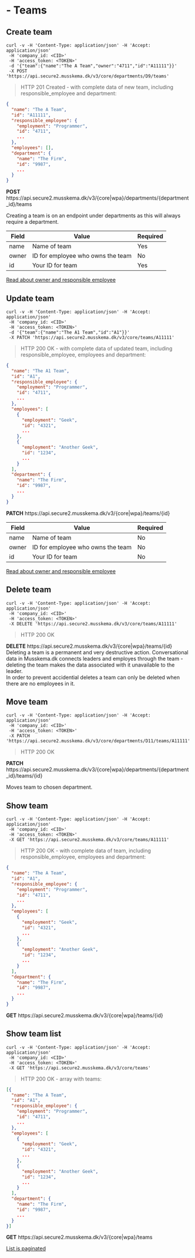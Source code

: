 # - Teams

## Create team

```shell
curl -v -H 'Content-Type: application/json' -H 'Accept: application/json'
 -H 'company_id: <CID>'
 -H 'access_token: <TOKEN>'
 -d '{"team":{"name":"The A Team","owner":"4711","id":"A11111"}}'
 -X POST 'https://api.secure2.musskema.dk/v3/core/departments/D9/teams'
```

> HTTP 201 Created - with complete data of new team, including responsible_employee and department:

```json
{
  "name": "The A Team",
  "id": "A11111",
  "responsible_employee": {
    "employment": "Programmer",
    "id": "4711",
    ...
  },
  "employees": [],
  "department": {
    "name": "The Firm",
    "id": "9987",
    ...
  }
}
```

<aside class="success">
<b>POST</b> https://api.secure2.musskema.dk/v3/{core|wpa}/departments/{department_id}/teams
</aside>

Creating a team is on an endpoint under departments as this will always require a department.

Field | Value | Required
------|-------|---------
name | Name of team | Yes
owner | ID for employee who owns the team | No
id | Your ID for team | Yes  

[Read about owner and responsible employee](#owner-responsible-person-on-team-and-departments)

## Update team

```shell
curl -v -H 'Content-Type: application/json' -H 'Accept: application/json'
 -H 'company_id: <CID>'
 -H 'access_token: <TOKEN>'
 -d '{"team":{"name":"The A1 Team","id":"A1"}}'
 -X PATCH 'https://api.secure2.musskema.dk/v3/core/teams/A11111'
```

> HTTP 200 OK - with complete data of updated team, including responsible_employee, employees and department:

```json
{
  "name": "The A1 Team",
  "id": "A1",
  "responsible_employee": {
    "employment": "Programmer",
    "id": "4711",
    ...
  },
  "employees": [ 
    {
      "employment": "Geek",
      "id": "4321",
      ...
    }, 
    {
      "employment": "Another Geek",
      "id": "1234",
      ...
    }
  ],
  "department": {
    "name": "The Firm",
    "id": "9987",
    ...
  }
}
```

<aside class="success">
<b>PATCH</b> https://api.secure2.musskema.dk/v3/{core|wpa}/teams/{id}
</aside>

Field | Value | Required
------|-------|---------
name | Name of team | No
owner | ID for employee who owns the team | No
id | Your ID for team | No  

[Read about owner and responsible employee](#owner-responsible-person-on-team-and-departments)

## Delete team

```shell
curl -v -H 'Content-Type: application/json' -H 'Accept: application/json'
 -H 'company_id: <CID>'
 -H 'access_token: <TOKEN>'
 -X DELETE 'https://api.secure2.musskema.dk/v3/core/teams/A11111'
```

> HTTP 200 OK

<aside class="success">
<b>DELETE</b> https://api.secure2.musskema.dk/v3/{core|wpa}/teams/{id}
</aside>

<aside class="warning">
Deleting a team is a permanent and very destructive action. Conversational data in Musskema.dk connects leaders and employes through the team - deleting the team makes the data associated with it unavailable to the leader.
</aside>

<aside class="notice">
In order to prevent accidential deletes a team can only be deleted when there are no employees in it.
</aside>

## Move team

```shell
curl -v -H 'Content-Type: application/json' -H 'Accept: application/json'
 -H 'company_id: <CID>'
 -H 'access_token: <TOKEN>'
 -X PATCH 'https://api.secure2.musskema.dk/v3/core/departments/D11/teams/A11111'
```

> HTTP 200 OK

<aside class="success">
<b>PATCH</b> https://api.secure2.musskema.dk/v3/{core|wpa}/departments/{department_id}/teams/{id}
</aside>

Moves team to chosen department.

## Show team

```shell
curl -v -H 'Content-Type: application/json' -H 'Accept: application/json'
 -H 'company_id: <CID>'
 -H 'access_token: <TOKEN>'
 -X GET 'https://api.secure2.musskema.dk/v3/core/teams/A11111'
```

> HTTP 200 OK - with complete data of team, including responsible_employee, employees and department:

```json
{
  "name": "The A Team",
  "id": "A1",
  "responsible_employee": {
    "employment": "Programmer",
    "id": "4711",
    ...
  },
  "employees": [ 
    {
      "employment": "Geek",
      "id": "4321",
      ...
    }, 
    {
      "employment": "Another Geek",
      "id": "1234",
      ...
    }
  ],
  "department": {
    "name": "The Firm",
    "id": "9987",
    ...
  }
}
```
<aside class="success">
<b>GET</b> https://api.secure2.musskema.dk/v3/{core|wpa}/teams/{id}
</aside>

## Show team list


```shell
curl -v -H 'Content-Type: application/json' -H 'Accept: application/json'
 -H 'company_id: <CID>'
 -H 'access_token: <TOKEN>'
 -X GET 'https://api.secure2.musskema.dk/v3/core/teams'
```

> HTTP 200 OK - array with teams:

```json
[{
  "name": "The A Team",
  "id": "A1",
  "responsible_employee": {
    "employment": "Programmer",
    "id": "4711",
    ...
  },
  "employees": [ 
    {
      "employment": "Geek",
      "id": "4321",
      ...
    }, 
    {
      "employment": "Another Geek",
      "id": "1234",
      ...
    }
  ],
  "department": {
    "name": "The Firm",
    "id": "9987",
    ...
  }
}]
```
<aside class="success">
<b>GET</b> https://api.secure2.musskema.dk/v3/{core|wpa}/teams
</aside>

[List is paginated](#pagination)